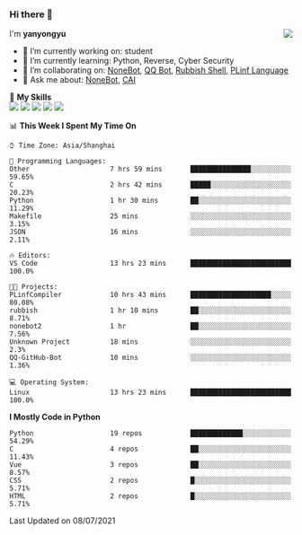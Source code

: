 ### Hi there 👋

<a href="#">
  <img align="right" src="https://github-readme-stats.vercel.app/api?username=yanyongyu&count_private=true&show_icons=true&bg_color=15,f2f7fd,E0EAFC" />
</a>

I'm **yanyongyu**

- 🔭 I’m currently working on: student
- 🌱 I’m currently learning: Python, Reverse, Cyber Security
- 👯 I’m collaborating on: [NoneBot](https://github.com/nonebot), [QQ Bot](https://github.com/Mrs4s/go-cqhttp), [Rubbish Shell](https://github.com/yanyongyu/rubbish), [PLinf Language](https://github.com/yanyongyu/PLinf)
- 💬 Ask me about: [NoneBot](https://github.com/nonebot), [CAI](https://github.com/cscs181/CAI)

🌟 **My Skills**  
![](https://img.shields.io/badge/-Python-3e74a2?style=flat-square&logo=Python&logoColor=fff)
![](https://img.shields.io/badge/-Vue-4fc08d?style=flat-square&logo=Vue.js&logoColor=fff)
![](https://img.shields.io/badge/-Node.js-339933?style=flat-square&logo=Node.js&logoColor=fff)
![](https://img.shields.io/badge/-Docker-2496ED?style=flat-square&logo=Docker&logoColor=fff)
![](https://img.shields.io/badge/-Linux-000000?style=flat-square&logo=Linux&logoColor=fff)

<!--START_SECTION:waka-->
📊 **This Week I Spent My Time On** 

```text
⌚︎ Time Zone: Asia/Shanghai

💬 Programming Languages: 
Other                    7 hrs 59 mins       ███████████████░░░░░░░░░░   59.65% 
C                        2 hrs 42 mins       █████░░░░░░░░░░░░░░░░░░░░   20.23% 
Python                   1 hr 30 mins        ██░░░░░░░░░░░░░░░░░░░░░░░   11.29% 
Makefile                 25 mins             ░░░░░░░░░░░░░░░░░░░░░░░░░   3.15% 
JSON                     16 mins             ░░░░░░░░░░░░░░░░░░░░░░░░░   2.11%

🔥 Editors: 
VS Code                  13 hrs 23 mins      █████████████████████████   100.0%

🐱‍💻 Projects: 
PLinfCompiler            10 hrs 43 mins      ████████████████████░░░░░   80.08% 
rubbish                  1 hr 10 mins        ██░░░░░░░░░░░░░░░░░░░░░░░   8.71% 
nonebot2                 1 hr                ██░░░░░░░░░░░░░░░░░░░░░░░   7.56% 
Unknown Project          18 mins             ░░░░░░░░░░░░░░░░░░░░░░░░░   2.3% 
QQ-GitHub-Bot            10 mins             ░░░░░░░░░░░░░░░░░░░░░░░░░   1.36%

💻 Operating System: 
Linux                    13 hrs 23 mins      █████████████████████████   100.0%

```

**I Mostly Code in Python** 

```text
Python                   19 repos            █████████████░░░░░░░░░░░░   54.29% 
C                        4 repos             ██░░░░░░░░░░░░░░░░░░░░░░░   11.43% 
Vue                      3 repos             ██░░░░░░░░░░░░░░░░░░░░░░░   8.57% 
CSS                      2 repos             █░░░░░░░░░░░░░░░░░░░░░░░░   5.71% 
HTML                     2 repos             █░░░░░░░░░░░░░░░░░░░░░░░░   5.71%

```



 Last Updated on 08/07/2021
<!--END_SECTION:waka-->
